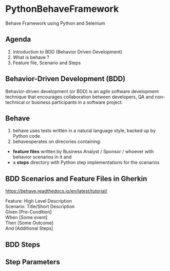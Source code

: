 # PythonBehaveFramework

Behave Framework using Python and Selenium

## Agenda

1. Introduction to BDD (Behavior Driven Development)
2. What is behave ?
3. Feature file, Scenario and Steps

## Behavior-Driven Development (BDD)

Behavior-driven development (or BDD) is an agile software development technique that encourages collaboration between developers, QA and non-technical or business participants in a software project.

## Behave

1. behave uses tests written in a natural language style, backed up by Python code.
2. behaveoperates on direcories containing:

- <b>feature files</b> written by Business Analyst / Sponsor / whoever with behavior scenarios in it and
- a <b>steps</b> directory with Python step implementations for the scenarios

## BDD Scenarios and Feature Files in Gherkin

https://behave.readthedocs.io/en/latest/tutorial/

Feature: High Level Description
<br>Scenario: Title/Short Description
<br>Given [Pre-Condition]
<br>When [Some event]
<br>Then [Some Outcome]
<br>And [Additional Steps]

## BDD Steps

## Step Parameters
